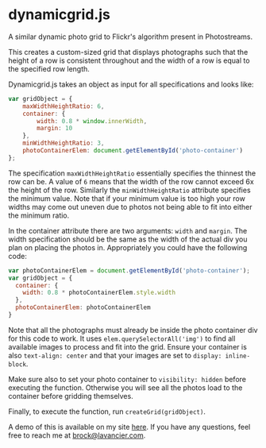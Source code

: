 # dynamicgrid.js
A similar dynamic photo grid to Flickr's algorithm present in Photostreams.

This creates a custom-sized grid that displays photographs such that the height of a row is consistent throughout and the width of a row is equal to the specified row length.

Dynamicgrid.js takes an object as input for all specifications and looks like:

```javascript
var gridObject = {
	maxWidthHeightRatio: 6,
	container: {
		width: 0.8 * window.innerWidth,
		margin: 10
	},
	minWidthHeightRatio: 3,
	photoContainerElem: document.getElementById('photo-container')
};
```

The specification `maxWidthHeightRatio` essentially specifies the thinnest the row can be. A value of `6` means that the width of the row cannot exceed 6x the height of the row. Similarly the `minWidthHeightRatio` attribute specifies the minimum value. Note that if your minimum value is too high your row widths may come out uneven due to photos not being able to fit into either the minimum ratio.

In the container attribute there are two arguments: `width` and `margin`. The width specification should be the same as the width of the actual div you plan on placing the photos in. Appropriately you could have the following code:

```javascript
var photoContainerElem = document.getElementById('photo-container');
var gridObject = {
  container: {
    width: 0.8 * photoContainerElem.style.width
  },
  photoContainerElem: photoContainerElem
}
```

Note that all the photographs must already be inside the photo container div for this code to work. It uses `elem.querySelectorAll('img')` to find all available images to process and fit into the grid. Ensure your container is also `text-align: center` and that your images are set to `display: inline-block`.

Make sure also to set your photo container to `visibility: hidden` before executing the function. Otherwise you will see all the photos load to the container before gridding themselves.

Finally, to execute the function, run `createGrid(gridObject)`.

A demo of this is available on my site [here](http://lavancier.com/dynamicgrid/test.html).
If you have any questions, feel free to reach me at [brock@lavancier.com](brock@lavancier.com).
